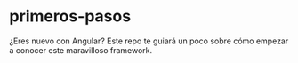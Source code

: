 # primeros-pasos
¿Eres nuevo con Angular? Este repo te guiará un poco sobre cómo empezar a conocer este maravilloso framework.
